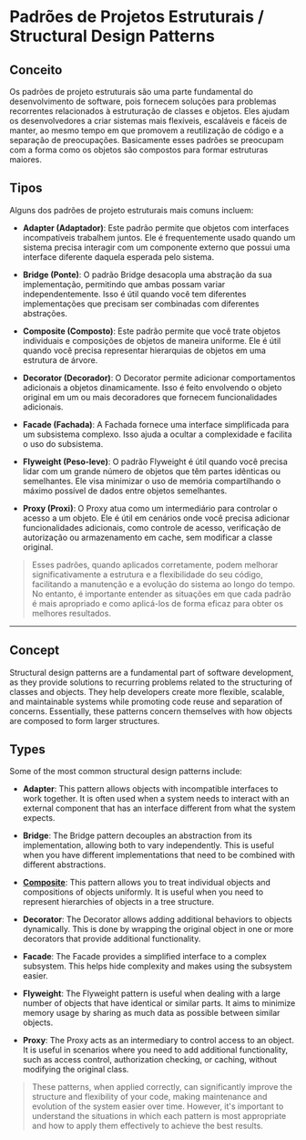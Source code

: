 # Padrões de Projetos Estruturais / Structural Design Patterns

## Conceito

Os padrões de projeto estruturais são uma parte fundamental do desenvolvimento de software, pois fornecem soluções para problemas recorrentes relacionados à estruturação de classes e objetos. Eles ajudam os desenvolvedores a criar sistemas mais flexíveis, escaláveis e fáceis de manter, ao mesmo tempo em que promovem a reutilização de código e a separação de preocupações.
Basicamente esses padrões se preocupam com a forma como os objetos são compostos para formar estruturas maiores.

## Tipos

Alguns dos padrões de projeto estruturais mais comuns incluem:

- **Adapter (Adaptador)**: Este padrão permite que objetos com interfaces incompatíveis trabalhem juntos. Ele é frequentemente usado quando um sistema precisa interagir com um componente externo que possui uma interface diferente daquela esperada pelo sistema.

- **Bridge (Ponte)**: O padrão Bridge desacopla uma abstração da sua implementação, permitindo que ambas possam variar independentemente. Isso é útil quando você tem diferentes implementações que precisam ser combinadas com diferentes abstrações.

- **Composite (Composto)**: Este padrão permite que você trate objetos individuais e composições de objetos de maneira uniforme. Ele é útil quando você precisa representar hierarquias de objetos em uma estrutura de árvore.

- **Decorator (Decorador)**: O Decorator permite adicionar comportamentos adicionais a objetos dinamicamente. Isso é feito envolvendo o objeto original em um ou mais decoradores que fornecem funcionalidades adicionais.

- **Facade (Fachada)**: A Fachada fornece uma interface simplificada para um subsistema complexo. Isso ajuda a ocultar a complexidade e facilita o uso do subsistema.

- **Flyweight (Peso-leve)**: O padrão Flyweight é útil quando você precisa lidar com um grande número de objetos que têm partes idênticas ou semelhantes. Ele visa minimizar o uso de memória compartilhando o máximo possível de dados entre objetos semelhantes.

- **Proxy (Proxi)**: O Proxy atua como um intermediário para controlar o acesso a um objeto. Ele é útil em cenários onde você precisa adicionar funcionalidades adicionais, como controle de acesso, verificação de autorização ou armazenamento em cache, sem modificar a classe original.

> Esses padrões, quando aplicados corretamente, podem melhorar significativamente a estrutura e a flexibilidade do seu código, facilitando a manutenção e a evolução do sistema ao longo do tempo. No entanto, é importante entender as situações em que cada padrão é mais apropriado e como aplicá-los de forma eficaz para obter os melhores resultados.

---

## Concept

Structural design patterns are a fundamental part of software development, as they provide solutions to recurring problems related to the structuring of classes and objects. They help developers create more flexible, scalable, and maintainable systems while promoting code reuse and separation of concerns.
Essentially, these patterns concern themselves with how objects are composed to form larger structures.

## Types

Some of the most common structural design patterns include:

- **Adapter**: This pattern allows objects with incompatible interfaces to work together. It is often used when a system needs to interact with an external component that has an interface different from what the system expects.

- **Bridge**: The Bridge pattern decouples an abstraction from its implementation, allowing both to vary independently. This is useful when you have different implementations that need to be combined with different abstractions.

- [**Composite**](https://github.com/victor-lima-142/Design-patterns/tree/main/Structural/Composite): This pattern allows you to treat individual objects and compositions of objects uniformly. It is useful when you need to represent hierarchies of objects in a tree structure.

- **Decorator**: The Decorator allows adding additional behaviors to objects dynamically. This is done by wrapping the original object in one or more decorators that provide additional functionality.

- **Facade**: The Facade provides a simplified interface to a complex subsystem. This helps hide complexity and makes using the subsystem easier.

- **Flyweight**: The Flyweight pattern is useful when dealing with a large number of objects that have identical or similar parts. It aims to minimize memory usage by sharing as much data as possible between similar objects.

- **Proxy**: The Proxy acts as an intermediary to control access to an object. It is useful in scenarios where you need to add additional functionality, such as access control, authorization checking, or caching, without modifying the original class.

> These patterns, when applied correctly, can significantly improve the structure and flexibility of your code, making maintenance and evolution of the system easier over time. However, it's important to understand the situations in which each pattern is most appropriate and how to apply them effectively to achieve the best results.
